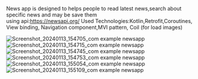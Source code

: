News app is designed to helps people to read latest news,search about specific news and may be save them     
using api:https://newsapi.org/
Used Technologies:Kotlin,Retrofit,Coroutines, View binding, Navigation component,MVI pattern, Coil (for load images)

![Screenshot_20240113_154705_com example newsapp](https://github.com/omar7311/News-App/assets/62680716/0c0b3b40-2778-4c41-8838-533210e56899) ![Screenshot_20240113_154715_com example newsapp](https://github.com/omar7311/News-App/assets/62680716/c9e443fa-091f-4d2c-a58a-174669784894) ![Screenshot_20240113_154745_com example newsapp](https://github.com/omar7311/News-App/assets/62680716/0b964818-ea6b-4ab6-a92a-7406fdaa48e6) ![Screenshot_20240113_154753_com example newsapp](https://github.com/omar7311/News-App/assets/62680716/990286a3-6ad1-4b65-b563-0907d6fd73c3) ![Screenshot_20240113_155054_com example newsapp](https://github.com/omar7311/News-App/assets/62680716/c30bd690-d863-4afe-aece-b0ae76c21808) ![Screenshot_20240113_155109_com example newsapp](https://github.com/omar7311/News-App/assets/62680716/e965190c-2343-4131-85c3-96e615054b22)



